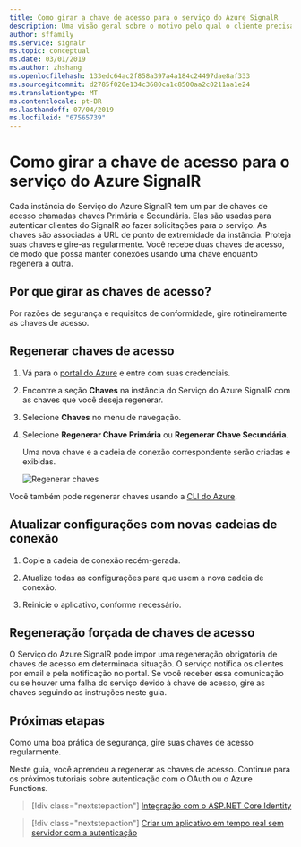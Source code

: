 ```yaml
---
title: Como girar a chave de acesso para o serviço do Azure SignalR
description: Uma visão geral sobre o motivo pelo qual o cliente precisa girar as chaves de acesso de forma rotineira e como fazer isso com a GUI do portal do Azure e a CLI do Azure.
author: sffamily
ms.service: signalr
ms.topic: conceptual
ms.date: 03/01/2019
ms.author: zhshang
ms.openlocfilehash: 133edc64ac2f858a397a4a184c24497dae8af333
ms.sourcegitcommit: d2785f020e134c3680ca1c8500aa2c0211aa1e24
ms.translationtype: MT
ms.contentlocale: pt-BR
ms.lasthandoff: 07/04/2019
ms.locfileid: "67565739"
---
```

# <a name="how-to-rotate-access-key-for-azure-signalr-service"></a>Como girar a chave de acesso para o serviço do Azure SignalR

Cada instância do Serviço do Azure SignalR tem um par de chaves de acesso chamadas chaves Primária e Secundária. Elas são usadas para autenticar clientes do SignalR ao fazer solicitações para o serviço. As chaves são associadas à URL de ponto de extremidade da instância. Proteja suas chaves e gire-as regularmente. Você recebe duas chaves de acesso, de modo que possa manter conexões usando uma chave enquanto regenera a outra.

## <a name="why-rotate-access-keys"></a>Por que girar as chaves de acesso?

Por razões de segurança e requisitos de conformidade, gire rotineiramente as chaves de acesso.

## <a name="regenerate-access-keys"></a>Regenerar chaves de acesso

1. Vá para o [portal do Azure](https://portal.azure.com/) e entre com suas credenciais.

1. Encontre a seção **Chaves** na instância do Serviço do Azure SignalR com as chaves que você deseja regenerar.

1. Selecione **Chaves** no menu de navegação.

1. Selecione **Regenerar Chave Primária** ou **Regenerar Chave Secundária**.

   Uma nova chave e a cadeia de conexão correspondente serão criadas e exibidas.

   ![Regenerar chaves](media/signalr-howto-key-rotation/regenerate-keys.png)

Você também pode regenerar chaves usando a [CLI do Azure](/cli/azure/signalr/key?view=azure-cli-latest#az-signalr-key-renew).

## <a name="update-configurations-with-new-connection-strings"></a>Atualizar configurações com novas cadeias de conexão

1. Copie a cadeia de conexão recém-gerada.

1. Atualize todas as configurações para que usem a nova cadeia de conexão.

1. Reinicie o aplicativo, conforme necessário.

## <a name="forced-access-key-regeneration"></a>Regeneração forçada de chaves de acesso

O Serviço do Azure SignalR pode impor uma regeneração obrigatória de chaves de acesso em determinada situação. O serviço notifica os clientes por email e pela notificação no portal. Se você receber essa comunicação ou se houver uma falha do serviço devido à chave de acesso, gire as chaves seguindo as instruções neste guia.

## <a name="next-steps"></a>Próximas etapas

Como uma boa prática de segurança, gire suas chaves de acesso regularmente.

Neste guia, você aprendeu a regenerar as chaves de acesso. Continue para os próximos tutoriais sobre autenticação com o OAuth ou o Azure Functions.

> [!div class="nextstepaction"]
> [Integração com o ASP.NET Core Identity](./signalr-concept-authenticate-oauth.md)

> [!div class="nextstepaction"]
> [Criar um aplicativo em tempo real sem servidor com a autenticação](./signalr-tutorial-authenticate-azure-functions.md)